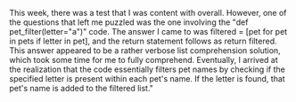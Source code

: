 This week, there was a test that I was content with overall. However, one of the questions that left me puzzled was the one involving the "def pet_filter(letter="a")" code. The answer I came to was filtered = [pet for pet in pets if letter in pet], and the return statement follows as return filtered. This answer appeared to be a rather verbose list comprehension solution, which took some time for me to fully comprehend. Eventually, I arrived at the realization that the code essentially filters pet names by checking if the specified letter is present within each pet's name. If the letter is found, that pet's name is added to the filtered list."